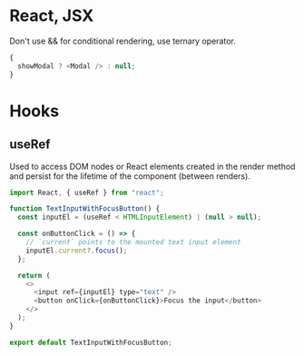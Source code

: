 # React, JSX

Don't use && for conditional rendering, use ternary operator.

```javascript
{
  showModal ? <Modal /> : null;
}
```

# Hooks

## useRef

Used to access DOM nodes or React elements created in the render method and persist for the lifetime of the component (between renders).

```javascript
import React, { useRef } from "react";

function TextInputWithFocusButton() {
  const inputEl = (useRef < HTMLInputElement) | (null > null);

  const onButtonClick = () => {
    // `current` points to the mounted text input element
    inputEl.current?.focus();
  };

  return (
    <>
      <input ref={inputEl} type="text" />
      <button onClick={onButtonClick}>Focus the input</button>
    </>
  );
}

export default TextInputWithFocusButton;
```
